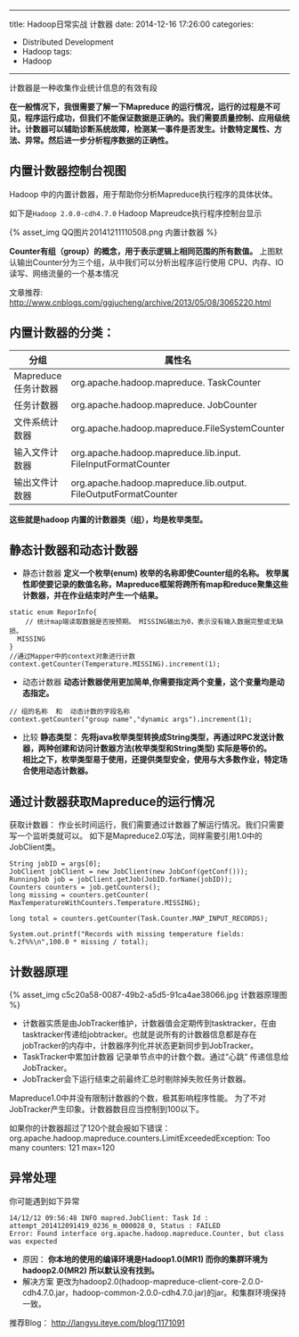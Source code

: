 ﻿----
title: Hadoop日常实战 计数器
date: 2014-12-16 17:26:00
categories: 
- Distributed Development
- Hadoop
tags:
- Hadoop
----

计数器是一种收集作业统计信息的有效有段

  **在一般情况下，我很需要了解一下Mapreduce 的运行情况，运行的过程是不可见，程序运行成功，但我们不能保证数据是正确的。我们需要质量控制、应用级统计。计数器可以辅助诊断系统故障，检测某一事件是否发生。计数特定属性、方法、异常。然后进一步分析程序数据的正确性。**


## 内置计数器控制台视图

Hadoop 中的内置计数器，用于帮助你分析Mapreduce执行程序的具体状体。

如下是`Hadoop 2.0.0-cdh4.7.0` Hadoop Mapreudce执行程序控制台显示



{% asset_img QQ图片20141211110508.png 内置计数器 %}

 **Counter有组（group）的概念，用于表示逻辑上相同范围的所有数值。**
上图默认输出Counter分为三个组，从中我们可以分析出程序运行使用 CPU、内存、IO读写、网络流量的一个基本情况 

文章推荐: http://www.cnblogs.com/ggjucheng/archive/2013/05/08/3065220.html

## 内置计数器的分类：

分组 |  属性名
--- | ---
Mapreduce任务计数器  | org.apache.hadoop.mapreduce. TaskCounter
任务计数器 | org.apache.hadoop.mapreduce. JobCounter
文件系统计数器 | org.apache.hadoop.mapreduce.FileSystemCounter
输入文件计数器 | org.apache.hadoop.mapreduce.lib.input. FileInputFormatCounter
输出文件计数器 | org.apache.hadoop.mapreduce.lib.output. FileOutputFormatCounter

**这些就是hadoop 内置的计数器类（组），均是枚举类型。**

## 静态计数器和动态计数器

* 静态计数器
**定义一个枚举(enum) 枚举的名称即使Counter组的名称。 枚举属性即使要记录的数值名称，Mapreduce框架将跨所有map和reduce聚集这些计数器，并在作业结束时产生一个结果。**
```
static enum ReporInfo{
    // 统计map端读取数据是否按预期。 MISSING输出为0，表示没有输入数据完整或无缺损。
  MISSING
}
//通过Mapper中的context对象进行计数
context.getCounter(Temperature.MISSING).increment(1);
```
* 动态计数器
**动态计数器使用更加简单,你需要指定两个变量，这个变量均是动态指定。**
```
// 组的名称  和  动态计数的字段名称
context.getCounter("group name","dynamic args").increment(1);
```
* 比较
**静态类型： 先将java枚举类型转换成String类型，再通过RPC发送计数器，两种创建和访问计数器方法(枚举类型和String类型) 实际是等价的。    
相比之下，枚举类型易于使用，还提供类型安全，使用与大多数作业，特定场合使用动态计数器。**

## 通过计数器获取Mapreduce的运行情况
获取计数器：  作业长时间运行，我们需要通过计数器了解运行情况。我们只需要写一个监听类就可以。
如下是Mapreduce2.0写法，同样需要引用1.0中的JobClient类。
```
String jobID = args[0];
JobClient jobClient = new JobClient(new JobConf(getConf()));
RunningJob job = jobClient.getJob(JobID.forName(jobID));
Counters counters = job.getCounters();
long missing = counters.getCounter(
MaxTemperatureWithCounters.Temperature.MISSING);
    
long total = counters.getCounter(Task.Counter.MAP_INPUT_RECORDS);

System.out.printf("Records with missing temperature fields: %.2f%%\n",100.0 * missing / total);
```

## 计数器原理

{% asset_img c5c20a58-0087-49b2-a5d5-91ca4ae38066.jpg 计数器原理图 %}
* 计数器实质是由JobTracker维护，计数器值会定期传到tasktracker，在由tasktracker传递给jobtracker。也就是说所有的计数器信息都是存在jobTracker的内存中，计数器序列化并状态更新同步到JobTracker。
* TaskTracker中累加计数器 记录单节点中的计数个数。通过“心跳“ 传递信息给JobTracker。
* JobTracker会下运行结束之前最终汇总时剔除掉失败任务计数器。


Mapreduce1.0中并没有限制计数器的个数，极其影响程序性能。
为了不对JobTracker产生印象。计数器数目应当控制到100以下。

如果你的计数器超过了120个就会报如下错误：
org.apache.hadoop.mapreduce.counters.LimitExceededException: Too many counters: 121 max=120

## 异常处理
你可能遇到如下异常
```
14/12/12 09:56:48 INFO mapred.JobClient: Task Id : attempt_201412091419_0236_m_000028_0, Status : FAILED
Error: Found interface org.apache.hadoop.mapreduce.Counter, but class was expected
```
* 原因：
**你本地的使用的编译环境是Hadoop1.0(MR1) 而你的集群环境为hadoop2.0(MR2) 所以默认没有找到。**
* 解决方案
更改为hadoop2.0(hadoop-mapreduce-client-core-2.0.0-cdh4.7.0.jar，hadoop-common-2.0.0-cdh4.7.0.jar)的jar。和集群环境保持一致。

推荐Blog：
http://langyu.iteye.com/blog/1171091




